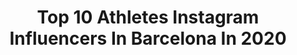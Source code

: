 ---
title: Top 10 Athletes Instagram Influencers In Barcelona In 2020
description: >-
  Find top athletes Instagram influencers in Barcelona in 2020. Most popular hashtags: #training #yomequedoencasa #barcelona #strong.
platform: Instagram
profiles:
  - username: "miguelzone"
    fullname: >-
      I will not go to USA
    location: "Spain"
    followers: 4284
    engagement: 1885
    commentsToLikes: 0.055688
    id: ck5zyx997aov90i14zfpa4q4j
    verified: false
    hashtags: "#saiyanattitude, #aguilillascrew, #balance, #tricks"
  - username: "heldernunes78"
    fullname: >-
      Helder Pereira Nunes
    location: "Spain"
    followers: 41379
    engagement: 790
    commentsToLikes: 0.005634
    id: ck0u95uk995it0i193wk9k2da
    verified: true
    hashtags: "#gkvereywhere, #gkveverywhere, #embaixadordesorrisos, #livingdreams"
  - username: "7sanchezc"
    fullname: >-
      CARMEN SÁNCHEZ SILVA
    location: "Spain"
    followers: 18466
    engagement: 1286
    commentsToLikes: 0.016267
    id: ck15udw6xmoxt0i199z5ord3t
    verified: false
    hashtags: "#blondehair, #atletismo, #tryonemoretime, #madeforwinners"
  - username: "rivillos_10"
    fullname: >-
      Rivillos
    location: "Spain"
    followers: 56182
    engagement: 514
    commentsToLikes: 0.010516
    id: ck6uerdlwsngj0j712hxtvtk3
    verified: true
    hashtags: "#gkeverywhere, #10, #campeones, #gracias"
  - username: "_sergiorivares_"
    fullname: >-
      SERGIO
    location: "Spain"
    followers: 2261
    engagement: 2875
    commentsToLikes: 0.034356
    id: ck6tz6f9y7w2b0j71ldr9isfl
    verified: false
    hashtags: "#union, #joma, #rcdespanyol, #friends"
  - username: "thomas_heurtel"
    fullname: >-
      Thomas Heurtel
    location: "Spain"
    followers: 30388
    engagement: 1558
    commentsToLikes: 0.014042
    id: ck6u4d5dl31zf0j71vokjde7w
    verified: true
    hashtags: "#fcbarcelona, #verysoon, #themarathoncontinues"
  - username: "kevinhernandezifbb"
    fullname: >-
      KEVIN HERNÁNDEZ
    location: "Spain"
    followers: 7868
    engagement: 1105
    commentsToLikes: 0.023051
    id: ck6trbj5ly18x0j71oetgm3vv
    verified: false
    hashtags: "#noexcuses, #holidays, #exclusive, #copadeespa"
  - username: "adriwp90"
    fullname: >-
      Adrià Delgado Baches
    location: "Spain"
    followers: 5263
    engagement: 1000
    commentsToLikes: 0.031493
    id: ck5q8yn4c8kfr0i116zu2syga
    verified: false
    hashtags: "#rcde, #worldleague, #serbia, #vizilabda"
  - username: "natascha.es"
    fullname: >-
      Natascha V. Chekannikova
    location: "Spain"
    followers: 5374
    engagement: 592
    commentsToLikes: 0.040518
    id: ck5c0gj73t3ba0i11hgodc1tz
    verified: false
    hashtags: "#cursadelamerce, #cursadelamerc, #galgo, #sonyalphapro"
  - username: "acrew_jowii_suave"
    fullname: >-
      Jowii Suave Yatusave
    location: "Spain"
    followers: 10673
    engagement: 851
    commentsToLikes: 0.074331
    id: ck5zyx8ezaou00i14h3fcwrng
    verified: false
    hashtags: "#bodytraining, #sayanmodeon, #biceps, #noccospain"
---